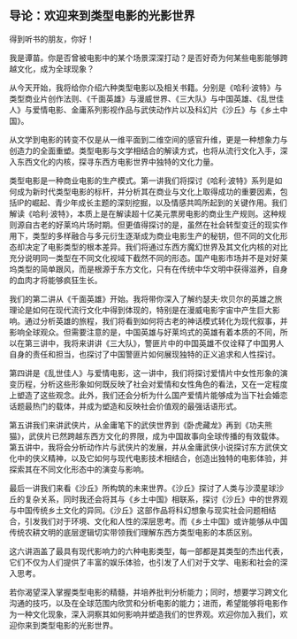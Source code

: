 ## 导论：欢迎来到类型电影的光影世界

得到听书的朋友，你好！

我是谭苗。你是否曾被电影中的某个场景深深打动？是否好奇为何某些电影能够跨越文化，成为全球现象？

从今天开始，我将给你介绍六种类型电影以及相关书籍。分别是《哈利·波特》与类型商业片创作法则、《千面英雄》与漫威世界、《三大队》与中国英雄、《乱世佳人》与爱情电影、金庸系列影视作品与武侠动作片以及科幻片《沙丘》与《乡土中国》。

从文学到电影的转变不仅是从一维平面到二维空间的感官升维，更是一种想象力与创造力的全面重塑。类型电影与文学相结合的解读方式，也将从流行文化入手，深入东西文化的内核，探寻东西方电影世界中独特的文化力量。

类型电影是一种商业电影的生产模式。第一讲我们将探讨《哈利·波特》系列是如何成为新时代类型电影的标杆，并分析其在商业与文化上取得成功的重要因素，包括IP的崛起、青少年成长主题的深刻挖掘，以及情感共鸣所起到的关键作用。我们解读《哈利·波特》，本质上是在解读超十亿美元票房电影的商业生产规则。这种规则源自古老的好莱坞片场时期。但更值得探讨的是，虽然在社会转型变迁的现实作用下，类型的多样融合与多元衍生逐渐成为商业电影生产的秘钥，但不同的文化形态却决定了电影类型的根本差异。我们将通过东西方魔幻世界及其文化内核的对比充分说明同一类型在不同文化视域下截然不同的形态。国产电影市场并不是对好莱坞类型的简单跟风，而是根源于东方文化，只有在传统中华文明中获得滋养，自身的血肉才将能够疯狂生长。

我们的第二讲从《千面英雄》开始。我将带你深入了解约瑟夫·坎贝尔的英雄之旅理论是如何在现代流行文化中得到体现的，特别是在漫威电影宇宙中产生巨大影响。通过分析英雄的旅程，我们将看到如何将古老的神话模式转化为现代叙事，并影响全球观众。但需要注意的是，中国英雄与好莱坞式的英雄有着本质的不同，所以在第三讲中，我将来讲讲《三大队》，警匪片中的中国英雄不仅诠释了中国男人自身的责任和担当，也探讨了中国警匪片如何展现独特的正义追求和人性探讨。

第四讲是《乱世佳人》与爱情电影，这一讲中，我们将探讨爱情片中女性形象的演变历程，分析这些形象如何既反映了社会对爱情和女性角色的看法，又在一定程度上塑造了这些观念。此外，我们还会分析为什么国产爱情片能够成为当下社会婚恋话题最热门的载体，并成为塑造和反映社会价值观的最强话语形式。

第五讲我们来讲武侠片，从金庸笔下的武侠世界到《卧虎藏龙》再到《功夫熊猫》，武侠片已然跨越东西方文化的界限，成为中国故事向全球传播的有效载体。第五讲中，我将会分析动作片与武侠片的发展，并从金庸武侠小说探讨东方武侠文化中的侠义精神，以及它如何与现代电影技术相结合，创造出独特的电影体验，并探索其在不同文化形态中的演变与影响。

最后一讲我们来看《沙丘》所构筑的未来世界。《沙丘》探讨了人类与沙漠星球沙丘的复杂关系，同时我还会将其与《乡土中国》相联系，探讨《沙丘》中的世界观与中国传统乡土文化的异同。《沙丘》这部作品将科幻想象与现实社会问题相结合，引发我们对于环境、文化和人性的深层思考。而《乡土中国》或许能够从中国传统农耕文明的底层逻辑切实带领我们理解东西方类型电影的本质区别。

这六讲涵盖了最具有现代影响力的六种电影类型，每一部都是其类型的杰出代表，它们不仅为人们提供了丰富的娱乐体验，也引发了人们对于文学、电影和社会的深入思考。

若你渴望深入掌握类型电影的精髓，并培养批判分析能力；同时，想要学习跨文化沟通的技巧，以及在全球范围内欣赏和分析电影的能力；进而，希望能够将电影作为一种文化现象，深入洞察其如何影响并塑造我们的世界观。欢迎你加入我们，欢迎你来到类型电影的光影世界。















